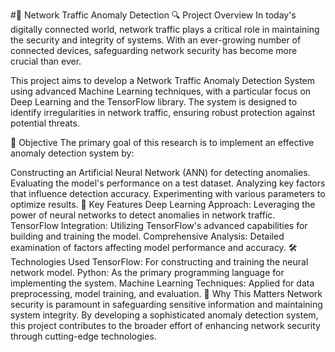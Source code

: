 #🚀 Network Traffic Anomaly Detection
🔍 Project Overview
In today's digitally connected world, network traffic plays a critical role in maintaining the security and integrity of systems. With an ever-growing number of connected devices, safeguarding network security has become more crucial than ever.

This project aims to develop a Network Traffic Anomaly Detection System using advanced Machine Learning techniques, with a particular focus on Deep Learning and the TensorFlow library. The system is designed to identify irregularities in network traffic, ensuring robust protection against potential threats.

🎯 Objective
The primary goal of this research is to implement an effective anomaly detection system by:

Constructing an Artificial Neural Network (ANN) for detecting anomalies.
Evaluating the model's performance on a test dataset.
Analyzing key factors that influence detection accuracy.
Experimenting with various parameters to optimize results.
🧠 Key Features
Deep Learning Approach: Leveraging the power of neural networks to detect anomalies in network traffic.
TensorFlow Integration: Utilizing TensorFlow's advanced capabilities for building and training the model.
Comprehensive Analysis: Detailed examination of factors affecting model performance and accuracy.
🛠 Technologies Used
TensorFlow: For constructing and training the neural network model.
Python: As the primary programming language for implementing the system.
Machine Learning Techniques: Applied for data preprocessing, model training, and evaluation.
🌟 Why This Matters
Network security is paramount in safeguarding sensitive information and maintaining system integrity. By developing a sophisticated anomaly detection system, this project contributes to the broader effort of enhancing network security through cutting-edge technologies.

